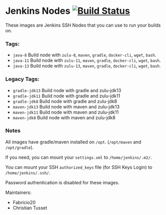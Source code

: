 # Jenkins Nodes [![Build Status](https://travis-ci.com/Fabricio20/Jenkins-Nodes.svg?branch=master)](https://travis-ci.com/Fabricio20/Jenkins-Nodes)

These images are Jenkins SSH Nodes that you can use to run your builds on.

### Tags:

- `java-8` Build node with `zulu-8`, `maven`, `gradle`, `docker-cli`, `wget`, `bash`.
- `java-11` Build node with `zulu-11`, `maven`, `gradle`, `docker-cli`, `wget`, `bash`.
- `java-13` Build node with `zulu-13`, `maven`, `gradle`, `docker-cli`, `wget`, `bash`.

### Legacy Tags:

- `gradle-jdk13` Build node with gradle and zulu-jdk13
- `gradle-jdk11` Build node with gradle and zulu-jdk11
- `gradle-jdk8` Build node with gradle and zulu-jdk8
- `maven-jdk13` Build node with maven and zulu-jdk13
- `maven-jdk11` Build node with maven and zulu-jdk11
- `maven-jdk8` Build node with maven and zulu-jdk8

### Notes

All images have gradle/maven installed on `/opt`. (`/opt/maven` and `/opt/gradle`).

If you need, you can mount your `settings.xml` to `/home/jenkins/.m2/`.

You can mount your SSH `authorized_keys` file (for SSH Keys Login) to `/home/jenkins/.ssh/`.

Password authentication is disabled for these images.

Maintainers:
- Fabricio20
- Christian Tusset
